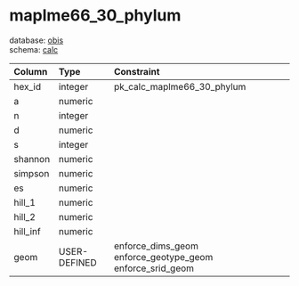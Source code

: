 # maplme66_30_phylum
database: [obis](../)  
schema: [calc](calc)  

|Column|Type|Constraint|
|:---|:---|:---|
|hex_id|integer|pk_calc_maplme66_30_phylum |
|a|numeric||
|n|integer||
|d|numeric||
|s|integer||
|shannon|numeric||
|simpson|numeric||
|es|numeric||
|hill_1|numeric||
|hill_2|numeric||
|hill_inf|numeric||
|geom|USER-DEFINED|enforce_dims_geom enforce_geotype_geom enforce_srid_geom |
